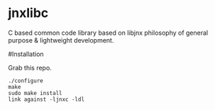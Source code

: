 jnxlibc
=======

C based common code library based on libjnx philosophy of general purpose & lightweight development.


#Installation

Grab this repo.
````
./configure
make
sudo make install
link against -ljnxc -ldl
````
